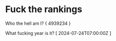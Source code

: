 # Fuck the rankings

Who the hell am I?
{ 4939234 }

What fucking year is it?
[ 2024-07-24T07:00:00Z ]
